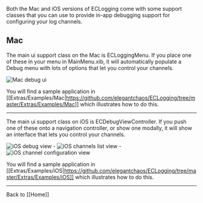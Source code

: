 Both the Mac and iOS versions of ECLogging come with some support classes that you can use to provide in-app debugging support for configuring your log channels.

Mac
---

The main ui support class on the Mac is ECLoggingMenu. If you place one of these in your menu in MainMenu.xib, it will automatically populate a Debug menu with lots of options that let you control your channels.

![Mac debug ui](https://github.com/elegantchaos/ECLogging/raw/master/Extras/Documentation/Screenshots/mac%20debug%20menu.png)

You will find a sample application in [[Extras/Examples/Mac|https://github.com/elegantchaos/ECLogging/tree/master/Extras/Examples/Mac]] which illustrates how to do this.

---

The main ui support class on iOS is ECDebugViewController. If you push one of these onto a navigation controller, or show one modally, it will show an interface that lets you control your channels.

![iOS debug view](https://github.com/elegantchaos/ECLogging/raw/master/Extras/Documentation/Screenshots/ios%20debug%20view.png) - ![iOS channels list view](https://github.com/elegantchaos/ECLogging/raw/master/Extras/Documentation/Screenshots/ios%20channels%20view.png) - ![iOS channel configuration view](https://github.com/elegantchaos/ECLogging/raw/master/Extras/Documentation/Screenshots/ios%20channel%20view.png)

You will find a sample application in [[Extras/Examples/iOS|https://github.com/elegantchaos/ECLogging/tree/master/Extras/Examples/iOS]] which illustrates how to do this.

----

Back to [[Home]]